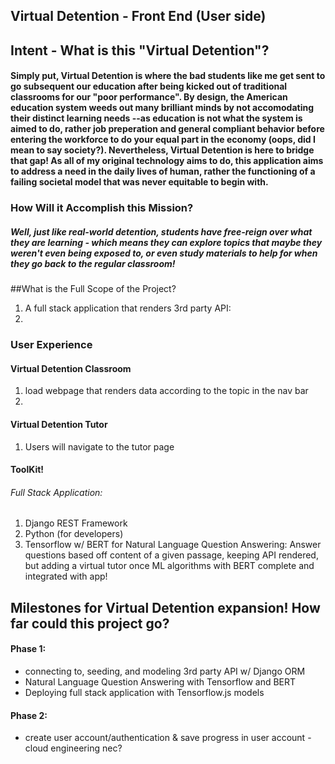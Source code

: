 ## Virtual Detention - Front End (User side)

## Intent - What is this "Virtual Detention"?
#### Simply put, Virtual Detention is where the bad students like me get sent to go subsequent our education after being kicked out of traditional classrooms for our "poor performance". By design, the American education system weeds out many brilliant minds by not accomodating their distinct learning needs --as education is not what the system is aimed to do, rather job preperation and general compliant behavior before entering the workforce to do your equal part in the economy (oops, did I mean to say society?). Nevertheless, Virtual Detention is here to bridge that gap! As all of my original technology aims to do, this application aims to address a need in the daily lives of human, rather the functioning of a failing societal model that was never equitable to begin with.

### How Will it Accomplish this Mission?
##### Well, just like real-world detention, students have free-reign over what they are learning - which means they can explore topics that maybe they weren't even being exposed to, or even study materials to help for when they go back to the regular classroom!

##What is the Full Scope of the Project?
1. A full stack application that renders 3rd party API:
2.

### User Experience
#### Virtual Detention Classroom
1. load webpage that renders data according to the topic in the nav bar
2. 
#### Virtual Detention Tutor
1. Users will navigate to the tutor page

#### ToolKit!
###### Full Stack Application:
1. Django REST Framework
2. Python (for developers)
3. Tensorflow w/ BERT for Natural Language Question Answering: Answer questions based off content of a given passage, keeping API rendered, but adding a virtual tutor once ML algorithms with BERT complete and integrated with app!

## Milestones for Virtual Detention expansion! How far could this project go?
#### Phase 1:
* connecting to, seeding, and modeling 3rd party API w/ Django ORM
* Natural Language Question Answering with Tensorflow and BERT
* Deploying full stack application with Tensorflow.js models

#### Phase 2:
* create user account/authentication & save progress in user account - cloud engineering nec?

